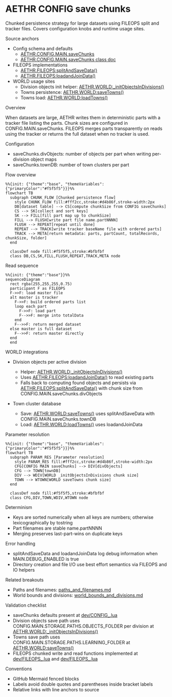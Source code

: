 # AETHR CONFIG save chunks

Chunked persistence strategy for large datasets using FILEOPS split and tracker files. Covers configuration knobs and runtime usage sites.

Source anchors

- Config schema and defaults
  - [AETHR.CONFIG.MAIN.saveChunks](../../dev/CONFIG_.lua:240)
  - [AETHR.CONFIG.MAIN.saveChunks class doc](../../dev/CONFIG_.lua:159)
- FILEOPS implementations
  - [AETHR.FILEOPS:splitAndSaveData()](../../dev/FILEOPS_.lua:246)
  - [AETHR.FILEOPS:loadandJoinData()](../../dev/FILEOPS_.lua:329)
- WORLD usage sites
  - Division objects init helper: [AETHR.WORLD:_initObjectsInDivisions()](../../dev/WORLD.lua:1395)
  - Towns persistence: [AETHR.WORLD:saveTowns()](../../dev/WORLD.lua:1541)
  - Towns load: [AETHR.WORLD:loadTowns()](../../dev/WORLD.lua:1529)

Overview

When datasets are large, AETHR writes them in deterministic parts with a tracker file listing the parts. Chunk sizes are configured in CONFIG.MAIN.saveChunks. FILEOPS merges parts transparently on reads using the tracker or returns the full dataset when no tracker is used.

Configuration

- saveChunks.divObjects: number of objects per part when writing per-division object maps
- saveChunks.townDB: number of town clusters per part

Flow overview

```mermaid
%%{init: {"theme":"base", "themeVariables":{"primaryColor":"#f5f5f5"}}}%%
flowchart TB
  subgraph CHUNK_FLOW [Chunked persistence flow]
    style CHUNK_FLOW fill:#fff2cc,stroke:#d4b86f,stroke-width:2px
    DB[dataset table] --> CS[compute chunkSize from CONFIG saveChunks]
    CS --> SK[collect and sort keys]
    SK --> FILL[fill part map up to chunkSize]
    FILL --> FLUSH[write part file name.partNNNN]
    FLUSH --> REPEAT[repeat until done]
    REPEAT --> TRACK[write tracker baseName file with ordered parts]
    TRACK --> META[return metadata: parts, partCount, totalRecords, chunkSize, folder]
  end

  classDef node fill:#f5f5f5,stroke:#bfbfbf
  class DB,CS,SK,FILL,FLUSH,REPEAT,TRACK,META node
```

Read sequence

```mermaid
%%{init: {"theme":"base"}}%%
sequenceDiagram
  rect rgba(255,255,255,0.75)
  participant F as FILEOPS
  F->>F: load master file
  alt master is tracker
    F->>F: build ordered parts list
    loop each part
      F->>F: load part
      F-->>F: merge into totalData
    end
    F-->>F: return merged dataset
  else master is full dataset
    F-->>F: return master directly
  end
  end
```

WORLD integrations

- Division objects per active division
  - Helper: [AETHR.WORLD:_initObjectsInDivisions()](../../dev/WORLD.lua:1395)
  - Uses [AETHR.FILEOPS:loadandJoinData()](../../dev/FILEOPS_.lua:329) to read existing parts
  - Falls back to computing found objects and persists via [AETHR.FILEOPS:splitAndSaveData()](../../dev/FILEOPS_.lua:246) with chunk size from CONFIG.MAIN.saveChunks.divObjects

- Town cluster database
  - Save: [AETHR.WORLD:saveTowns()](../../dev/WORLD.lua:1541) uses splitAndSaveData with CONFIG.MAIN.saveChunks.townDB
  - Load: [AETHR.WORLD:loadTowns()](../../dev/WORLD.lua:1529) uses loadandJoinData

Parameter resolution

```mermaid
%%{init: {"theme":"base", "themeVariables":{"primaryColor":"#f5f5f5"}}}%%
flowchart TB
  subgraph PARAM_RES [Parameter resolution]
    style PARAM_RES fill:#fff2cc,stroke:#d4b86f,stroke-width:2px
    CFG[CONFIG MAIN saveChunks] --> DIV[divObjects]
    CFG --> TOWN[townDB]
    DIV --> WDIV[WORLD _initObjectsInDivisions chunk size]
    TOWN --> WTOWN[WORLD saveTowns chunk size]
  end

  classDef node fill:#f5f5f5,stroke:#bfbfbf
  class CFG,DIV,TOWN,WDIV,WTOWN node
```

Determinism

- Keys are sorted numerically when all keys are numbers; otherwise lexicographically by tostring
- Part filenames are stable name.partNNNN
- Merging preserves last-part-wins on duplicate keys

Error handling

- splitAndSaveData and loadandJoinData log debug information when MAIN.DEBUG_ENABLED is true
- Directory creation and file I/O use best effort semantics via FILEOPS and IO helpers

Related breakouts

- Paths and filenames: [paths_and_filenames.md](./paths_and_filenames.md)
- World bounds and divisions: [world_bounds_and_divisions.md](./world_bounds_and_divisions.md)

Validation checklist

- saveChunks defaults present at [dev/CONFIG_.lua](../../dev/CONFIG_.lua:240)
- Division objects save path uses CONFIG.MAIN.STORAGE.PATHS.OBJECTS_FOLDER per division at [AETHR.WORLD:_initObjectsInDivisions()](../../dev/WORLD.lua:1395)
- Towns save path uses CONFIG.MAIN.STORAGE.PATHS.LEARNING_FOLDER at [AETHR.WORLD:saveTowns()](../../dev/WORLD.lua:1543)
- FILEOPS chunked write and read functions implemented at [dev/FILEOPS_.lua](../../dev/FILEOPS_.lua:246) and [dev/FILEOPS_.lua](../../dev/FILEOPS_.lua:329)

Conventions

- GitHub Mermaid fenced blocks
- Labels avoid double quotes and parentheses inside bracket labels
- Relative links with line anchors to source
